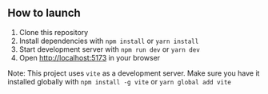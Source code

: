## How to launch

1. Clone this repository
2. Install dependencies with `npm install` or `yarn install`
3. Start development server with `npm run dev` or `yarn dev`
4. Open [http://localhost:5173](http://localhost:5173) in your browser

Note: This project uses `vite` as a development server. Make sure you have it installed globally with `npm install -g vite` or `yarn global add vite`
